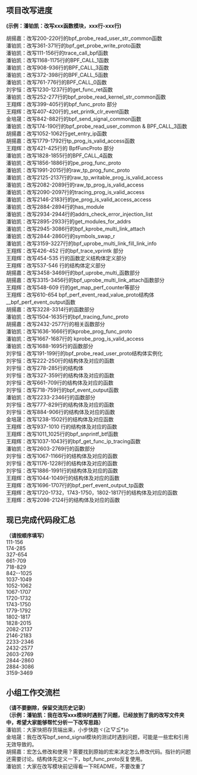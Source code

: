 ## 项目改写进度
**(示例：潘铂凯：改写xxx函数模块，xxx行-xxx行)**

胡揚嘉：改写200-220行的bpf_probe_read_user_str_common函数 <br>
潘铂凯：改写361-371行的bpf_get_probe_write_proto函数 <br>
潘铂凯：改写111-156行的trace_call_bpf函数 <br>
潘铂凯：改写1168-1175行的BPF_CALL_1函数 <br>
潘铂凯：改写908-936行的BPF_CALL_3函数 <br>
潘铂凯：改写372-398行的BPF_CALL_5函数 <br>
潘铂凯：改写761-776行的BPF_CALL_0函数 <br>
刘宇恒：改写1230-1237行的get_func_ret函数 <br>
潘铂凯：改写252-277行的bpf_probe_read_kernel_str_common函数 <br>
王翔辉：改写399-405行的bpf_func_proto 部分 <br>
王翔辉：改写407-420行的_set_printk_clr_event函数 <br>
金培晟：改写842-882行的bpf_send_signal_common函数 <br>
潘铂凯：改写174-190行的bpf_probe_read_user_common & BPF_CALL_3函数 <br>
胡揚嘉：改写1052-1062行get_entry_ip函数 <br>
胡揚嘉：改写1779-1792行tp_prog_is_valid_access函数 <br>
王翔辉：改写421-425行的 BpfFuncProto 部分 <br>
潘铂凯：改写1828-1855行的BPF_CALL_4函数 <br>
潘铂凯：改写1856-1886行的pe_prog_func_proto<br>
潘铂凯：改写1991-2015行的raw_tp_prog_func_proto<br>
潘铂凯：改写2125-2137行的raw_tp_writable_prog_is_valid_access<br>
潘铂凯：改写2082-2089行的raw_tp_prog_is_valid_access<br>
潘铂凯：改写2090-2097行的tracing_prog_is_valid_access<br>
潘铂凯：改写2146-2183行的pe_prog_is_valid_access_access<br>
潘铂凯：改写2884-2894行的has_module<br>
潘铂凯：改写2934-2944行的addrs_check_error_injection_list<br>
潘铂凯：改写2895-2933行的get_modules_for_addrs<br>
潘铂凯：改写2945-3086行的bpf_kprobe_multi_link_attach<br>
潘铂凯：改写2844-2860行的symbols_swap_r<br>
潘铂凯：改写3159-3227行的bpf_uprobe_multi_link_fill_link_info<br>
王翔辉：改写426-452 行的bpf_trace_vprintk 部分 <br>
王翔辉：改写454-535 行的函数定义结构体定义部分 <br>
王翔辉：改写537-546 行的结构体定义部分 <br>
胡揚嘉：改写3458-3469行的bpf_uprobe_multi_函数部分  <br>
胡揚嘉：改写3315-3456行的bpf_uprobe_multi_link_attach函数部分  <br>
王翔辉：改写548-609 行的get_map_perf_counter等部分 <br>
王翔辉：改写610-654 bpf_perf_event_read_value_proto结构体 __bpf_perf_event_output函数 <br>
胡揚嘉：改写3228-3314行的函数部分  <br>
潘铂凯：改写1504-1635行的bpf_tracing_func_proto<br>
胡揚嘉：改写2432-2577行的相关函数部分  <br>
潘铂凯：改写1636-1666行的kprobe_prog_func_proto<br>
潘铂凯：改写1667-1687行的 kprobe_prog_is_valid_access<br>
潘铂凯：改写1688-1695行的函数部分<br>
刘宇恒：改写191-199行的bpf_probe_read_user_proto结构体实例化 <br>
刘宇恒：改写222-250行的结构体及对应的函数 <br>
刘宇恒：改写278-285行的结构体 <br>
刘宇恒：改写327-359行的结构体及对应的函数 <br>
刘宇恒：改写661-709行的结构体及对应的函数 <br>
刘宇恒：改写718-759行的bpf_event_output函数 <br>
潘铂凯：改写2233-2346行的函数部分<br>
刘宇恒：改写777-829行的结构体及对应的函数 <br>
刘宇恒：改写884-906行的结构体及对应的函数 <br>
金培晟：改写1238-1502行的结构体及对应函数 <br>
王翔辉：改写937-1010 行的结构体及对应的函数 <br>
王翔辉：改写1011_1025行的bpf_snprintf_btf函数 <br>
王翔辉：改写1037-1043行的bpf_get_func_ip_tracing函数 <br>
潘铂凯：改写2603-2769行的函数部分<br>
刘宇恒：改写1067-1166行的结构体及对应的函数 <br>
刘宇恒：改写1176-1228行的结构体及对应的函数 <br>
刘宇恒：改写1886-1991行的结构体及对应的函数 <br>
王翔辉：改写1044-1049行的结构体及对应的函数 <br>
王翔辉：改写1696-1707行的bpf_perf_event_output_tp函数 <br>
王翔辉：改写1720-1732，1743-1750，1802-1817行的结构体及对应的函数 <br>
王翔辉：改写2098-2124行的结构体及对应的函数 <br>

## 现已完成代码段汇总
**（请按顺序填写）** <br>
111-156 <br>
174-285 <br>
327-654 <br>
661-709 <br>
718-829 <br>
842--1025 <br>
1037-1049 <br>
1052-1062<br>
1067-1707<br>
1720-1732<br>
1743-1750<br>
1779-1792<br>
1802-1817<br>
1828-2015<br>
2082-2137<br>
2146-2183<br>
2233-2346<br>
2432-2577<br>
2603-2769<br>
2844-2860<br>
2884-3086<br>
3159-3469<br>



## 小组工作交流栏
**（请不要删除，保留交流历史记录）** <br>
**（示例：潘铂凯：我在改写xxx模块时遇到了问题，已经放到了我的改写文件夹中，希望大家能够帮忙分析一下改写思路）** <br>
潘铂凯：大家快把存货端出来，小步快跑ヾ(≧▽≦*)o <br>
金培晟：我在改写bpf_send_signal模块的测试时遇到问题，可能是一些宏和引用无效导致的。 <br>
胡揚嘉：宏怎么修改和使用？需要找到原始的宏来决定怎么修改代码。指针的问题还需要讨论。结构体先定义一下，bpf_func_proto反复使用。<br>
潘铂凯：大家在改写模块前记得看一下README，不要改重了<br>

